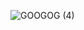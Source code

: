 ![GOOGOG (4)](https://user-images.githubusercontent.com/56264511/175832688-c780272e-cd54-413c-9cce-647e3cf443bb.svg)
